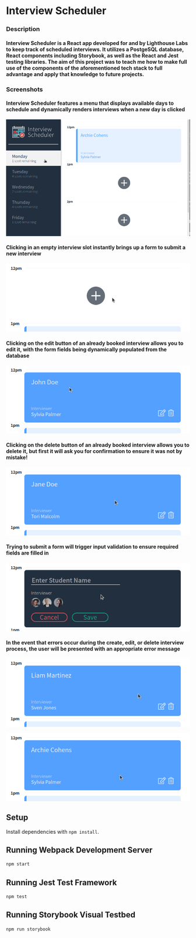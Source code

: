 # Interview Scheduler

### Description

#### Interview Scheduler is a React app developed for and by Lighthouse Labs to keep track of scheduled interviews. It utilizes a PostgeSQL database, React components including Storybook, as well as the React and Jest testing libraries. The aim of this project was to teach me how to make full use of the components of the aforementioned tech stack to full advantage and apply that knowledge to future projects.  

### Screenshots

#### Interview Scheduler features a menu that displays available days to schedule and dynamically renders interviews when a new day is clicked

![Interview Scheduler features a menu that displays available days to schedule and dynamically renders interviews when a new day is clicked](/docs/scheduler-menu.gif)

#### Clicking in an empty interview slot instantly brings up a form to submit a new interview

![Clicking in an empty interview slot instantly brings up a form to submit a new interview](/docs/scheduler-new-interview.gif)

#### Clicking on the edit button of an already booked interview allows you to edit it, with the form fields being dynamically populated from the database

![Clicking on the edit button of an already booked interview allows you to edit it, with the form fields being dynamically populated from the database](/docs/scheduler-edit-interview.gif)

#### Clicking on the delete button of an already booked interview allows you to delete it, but first it will ask you for confirmation to ensure it was not by mistake!

![Clicking on the delete button of an already booked interview allows you to delete it, but first it will ask you for confirmation to ensure it was not by mistake!](/docs/scheduler-delete-interview.gif)

#### Trying to submit a form will trigger input validation to ensure required fields are filled in

![Trying to submit a form will trigger input validation to ensure required fields are filled in](/docs/scheduler-input-validation.gif)

#### In the event that errors occur during the create, edit, or delete interview process, the user will be presented with an appropriate error message

![In the event that errors occur during the create, or edit interview process, the user will be presented with an appropriate error message](/docs/scheduler-create-error.gif)

![In the event that errors occur during the delete interview process, the user will be presented with an appropriate error message](/docs/scheduler-delete-error.gif)

## Setup

Install dependencies with `npm install`.

## Running Webpack Development Server

```sh
npm start
```

## Running Jest Test Framework

```sh
npm test
```

## Running Storybook Visual Testbed

```sh
npm run storybook
```
